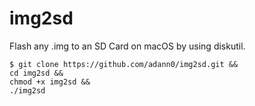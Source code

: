 # img2sd

Flash any .img to an SD Card on macOS by using diskutil.

    $ git clone https://github.com/adann0/img2sd.git &&
    cd img2sd &&
    chmod +x img2sd &&
    ./img2sd
